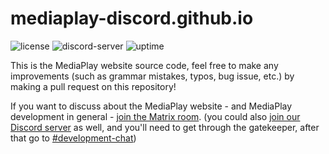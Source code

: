 # mediaplay-discord.github.io

![license](https://img.shields.io/github/license/MediaPlay-Discord/mediaplay-discord.github.io?style=plastic) ![discord-server](https://img.shields.io/discord/699994812517974057?color=00b0f0&logo=MPD&style=plastic) ![uptime](https://img.shields.io/endpoint?url=https://raw.githubusercontent.com/MediaPlay-Discord/status/master/api/website/uptime.json&style=plastic)

This is the MediaPlay website source code,
feel free to make any improvements (such as grammar mistakes, typos, bug issue, etc.)
by making a pull request on this repository!

If you want to discuss about the MediaPlay website - and MediaPlay development in general - [join the Matrix room](https://matrix.to/#/#mediaplay-development:matrix.org). (you could also [join our Discord server](https://discord.gg/5Tdke6dsaP) as well, and you'll need to get through the gatekeeper, after that go to [#development-chat](https://discord.com/app/699994812517974057/788533905854300170))